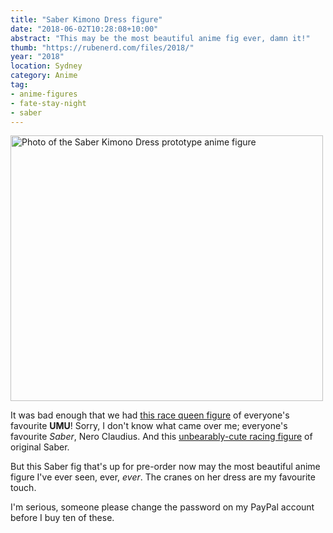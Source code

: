 ```yaml
---
title: "Saber Kimono Dress figure"
date: "2018-06-02T10:28:08+10:00"
abstract: "This may be the most beautiful anime fig ever, damn it!"
thumb: "https://rubenerd.com/files/2018/"
year: "2018"
location: Sydney
category: Anime
tag:
- anime-figures
- fate-stay-night
- saber
---
```

<p><img src="https://rubenerd.com/files/2018/saber-kimono@1x.jpg" srcset="https://rubenerd.com/files/2018/saber-kimono@1x.jpg 1x, https://rubenerd.com/files/2018/saber-kimono@2x.jpg 2x" alt="Photo of the Saber Kimono Dress prototype anime figure" style="width:500px; height:425px;" /></p>

It was bad enough that we had [this race queen figure] of everyone's favourite **UMU**! Sorry, I don't know what came over me; everyone's favourite *Saber*, Nero Claudius. And this [unbearably-cute racing figure] of original Saber.

But this Saber fig that's up for pre-order now may the most beautiful anime figure I've ever seen, ever, *ever*. The cranes on her dress are my favourite touch.

I'm serious, someone please change the password on my PayPal account before I buy ten of these.

[this race queen figure]: https://rubenerd.com/nero-type-moon-racing-fig/ "Nero Racing Figure"
[unbearably-cute racing figure]: https://rubenerd.com/saber-racing-fig/ "Saber Racing figure"

